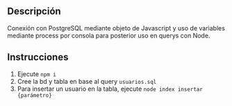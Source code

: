 ## Descripción
Conexión con PostgreSQL mediante objeto de Javascript y uso de variables mediante process por consola para posterior uso en querys con Node.

## Instrucciones
1. Ejecute ``` npm i ```
2. Cree la bd y tabla en base al query ``` usuarios.sql ```
3. Para insertar un usuario en la tabla, ejecute ``` node index insertar {parámetro} ```